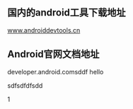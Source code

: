 ## 国内的android工具下载地址
www.androiddevtools.cn
## Android官网文档地址
developer.android.comsddf
hello

sdfsdfdfsdd


1
